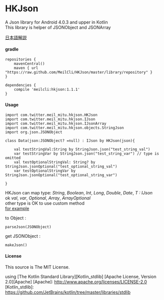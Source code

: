 # HKJson
A Json library for Android 4.0.3 and upper in Kotlin  
This library is helper of JSONObject and JSONArray

[日本語解説](http://meilcli.github.io/product/hkjson.html)

#### gradle
	repositories {
	    mavenCentral()
	    maven { url "https://raw.github.com/MeilCli/HKJson/master/library/repository" }
	}
	
	dependencies {
		compile 'meilcli:hkjson:1.1.1'
	}

#### Usage
	import com.twitter.meil_mitu.hkjson.HKJson
	import com.twitter.meil_mitu.hkjson.IJson
	import com.twitter.meil_mitu.hkjson.IJsonArray
	import com.twitter.meil_mitu.hkjson.objects.StringJson
	import org.json.JSONObject

	class Data(json:JSONObject? =null) : IJson by HKJson(json){

    	val testStringVal:String by StringJson.json("test_string_val")
    	var testStringVar by StringJson.json("test_string_var") // type is omitted
    	val testOptionalStringVal: String? by StringJson.jsonOptional("test_optional_string_val")
    	var testOptionalStringVar by StringJson.jsonOptional("test_optional_string_var")

	}
	

HKJson can map type: *String*, *Boolean*, *Int*, *Long*, *Double*, *Date*, *T : IJson*  
ok *val*, *var*, *Optional*, *Array*, *ArrayOptional*  
other type is OK to use custom method  
[for example](https://github.com/MeilCli/HKJson/tree/master/library/src/androidTest/kotlin/com/twitter/meil_mitu/hkjson/example)  
  
to Object :  

	parseJson(JSONObject)
	
get JSONObject :   

	makeJson()
	


#### License

This source is The MIT License.

using [The Kotlin Standard Library][Kotlin_stdlib] [Apache License, Version 2.0][Apache]
[Apache]: http://www.apache.org/licenses/LICENSE-2.0
[Kotlin_stdlib]: https://github.com/JetBrains/kotlin/tree/master/libraries/stdlib
